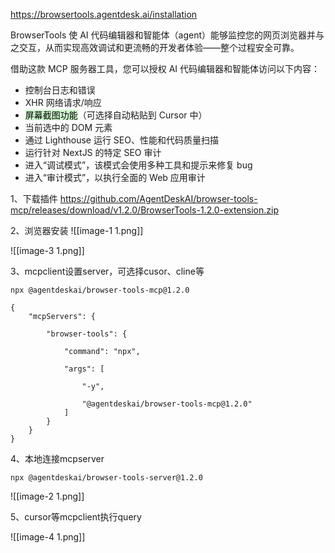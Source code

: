 https://browsertools.agentdesk.ai/installation

BrowserTools 使 AI 代码编辑器和智能体（agent）能够监控您的网页浏览器并与之交互，从而实现高效调试和更流畅的开发者体验——整个过程安全可靠。

借助这款 MCP 服务器工具，您可以授权 AI 代码编辑器和智能体访问以下内容：

- 控制台日志和错误
- XHR 网络请求/响应
- <mark style="background: #BBFABBA6;">屏幕截图功能</mark>（可选择自动粘贴到 Cursor 中）
- 当前选中的 DOM 元素
- 通过 Lighthouse 运行 SEO、性能和代码质量扫描
- 运行针对 NextJS 的特定 SEO 审计
- 进入“调试模式”，该模式会使用多种工具和提示来修复 bug
- 进入“审计模式”，以执行全面的 Web 应用审计

1、下载插件
https://github.com/AgentDeskAI/browser-tools-mcp/releases/download/v1.2.0/BrowserTools-1.2.0-extension.zip

2、浏览器安装
![[image-1 1.png]]

![[image-3 1.png]]


3、mcpclient设置server，可选择cusor、cline等
```
npx @agentdeskai/browser-tools-mcp@1.2.0

{
	"mcpServers": {
	
		"browser-tools": {
		
			"command": "npx",
			
			"args": [
			
				"-y",
				
				"@agentdeskai/browser-tools-mcp@1.2.0"
			]
		}
	}
}
```

4、本地连接mcpserver
```
npx @agentdeskai/browser-tools-server@1.2.0
```

![[image-2 1.png]]

5、cursor等mcpclient执行query

![[image-4 1.png]]

